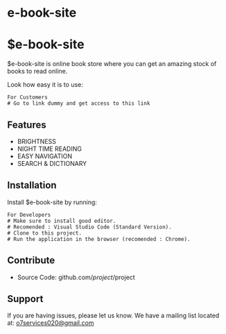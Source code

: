 # e-book-site

$e-book-site
========

$e-book-site is online book store where you can get an amazing stock of books to read online.

Look how easy it is to use:
    
    For Customers
    # Go to link dummy and get access to this link

Features
--------

- BRIGHTNESS
- NIGHT TIME READING
- EASY NAVIGATION
- SEARCH & DICTIONARY

Installation
------------

Install $e-book-site by running:

    For Developers 
    # Make sure to install good editor. 
    # Recomended : Visual Studio Code (Standard Version).
    # Clone to this project.
    # Run the application in the browser (recomended : Chrome).

Contribute
----------
- Source Code: github.com/$project/$project

Support
-------

If you are having issues, please let us know.
We have a mailing list located at: o7services020@gmail.com
